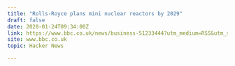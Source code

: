```yaml
---
title: "Rolls-Royce plans mini nuclear reactors by 2029"
draft: false
date: 2020-01-24T09:34:00Z
link: https://www.bbc.co.uk/news/business-51233444?utm_medium=RSS&utm_source=hune
site: www.bbc.co.uk
topic: Hacker News  

---
```


